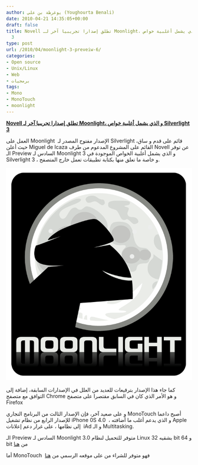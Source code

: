 ```yaml
---
author: يوغرطة بن علي (Youghourta Benali)
date: 2010-04-21 14:35:05+00:00
draft: false
title: Novell تطلق إصدارا تجريبيا آخر لـ Moonlight، و الذي يشمل أغلبية خواص Silverlight
  3
type: post
url: /2010/04/moonlight-3-preveiw-6/
categories:
- Open source
- Unix/Linux
- Web
- برمجيات
tags:
- Mono
- MonoTouch
- moonlight
---
```


[**Novell تطلق إصدارا تجريبيا آخر لـ Moonlight، و الذي يشمل أغلبية خواص Silverlight 3**](https://www.it-scoop.com/2010/04/moonlight-3-preveiw-6/)


العمل على Moonlight  الإصدار مفتوح المصدر لـ Silverlight قائم على قدم و ساق، حيث أعلن Miguel de Icaza القائم على المشروع المدعوم من طرف Novell عن توفر الـ Preview السادس لـ Moonlight 3 و الذي يشمل أغلبية الخواص الموجودة في Silverlight 3 ، و خاصة ما تعلق منها بكتابة تطبيقات تعمل خارج المتصفح.

[![](moonlight.png)
](https://www.it-scoop.com/2010/04/moonlight-3-preveiw-6/)

كما جاء هذا الإصدار بترقيعات للعديد من العلل في الإصدارات السابقة، إضافة إلى التوافق مع متصفح Chrome و هو الأمر الذي كان في السابق مقتصرا على متصفح Firefox

و على صعيد آخر، فإن الإصدار الثالث من البرنامج التجاري MonoTouch أصبح داعما للإصدار الرابع من نظام تشغيل iPhone 0S 4.0  ، و الذي يدعم أغلب ما أضافته Apple إلى نظامها ، على غرار دعم إعلانات  iAd و الـ Multitasking.

الـ Preview السادس لـ Moonlight 3.0 متوفر للتحميل لنظام Linux بشقيه 32 bit و 64 bit من [هنا](http://go-mono.com/moonlight/prerelease.aspx)

أما MonoTouch  فهو متوفر للشراء من على موقعه الرسمي من [هنا](http://monotouch.net/)
